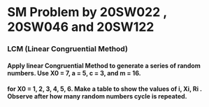 # SM Problem by 20SW022 , 20SW046 and 20SW122
### LCM (Linear Congruential Method)
#### Apply linear Congruential Method to generate a series of random numbers. Use X0 = 7, a = 5, c = 3, and m = 16.<br>
#### for X0 = 1, 2, 3, 4, 5, 6. Make a table to show the values of i, Xi, Ri . Observe after how many random numbers cycle is repeated.
